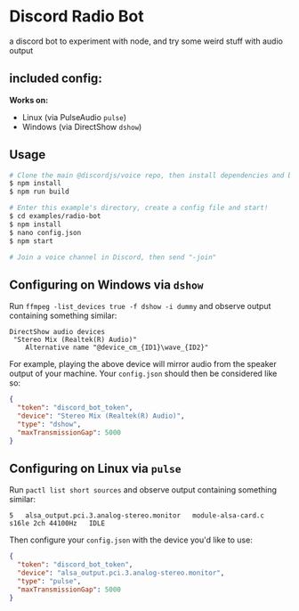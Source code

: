 # Discord Radio Bot
a discord bot to experiment with node, and try some weird stuff with audio output


## included config: 

**Works on:**

- Linux (via PulseAudio `pulse`)
- Windows (via DirectShow `dshow`)

## Usage

```bash
# Clone the main @discordjs/voice repo, then install dependencies and build
$ npm install
$ npm run build

# Enter this example's directory, create a config file and start!
$ cd examples/radio-bot
$ npm install
$ nano config.json
$ npm start

# Join a voice channel in Discord, then send "-join"
```

## Configuring on Windows via `dshow`

Run `ffmpeg -list_devices true -f dshow -i dummy` and observe output containing something similar:

```
DirectShow audio devices
 "Stereo Mix (Realtek(R) Audio)"
    Alternative name "@device_cm_{ID1}\wave_{ID2}"
```

For example, playing the above device will mirror audio from the speaker output of your machine. Your `config.json` should then be considered like so:

```json
{
  "token": "discord_bot_token",
  "device": "Stereo Mix (Realtek(R) Audio)",
  "type": "dshow",
  "maxTransmissionGap": 5000
}
```

## Configuring on Linux via `pulse`

Run `pactl list short sources` and observe output containing something similar:

```
5   alsa_output.pci.3.analog-stereo.monitor   module-alsa-card.c   s16le 2ch 44100Hz   IDLE
```

Then configure your `config.json` with the device you'd like to use:

```json
{
  "token": "discord_bot_token",
  "device": "alsa_output.pci.3.analog-stereo.monitor",
  "type": "pulse",
  "maxTransmissionGap": 5000
}
```
